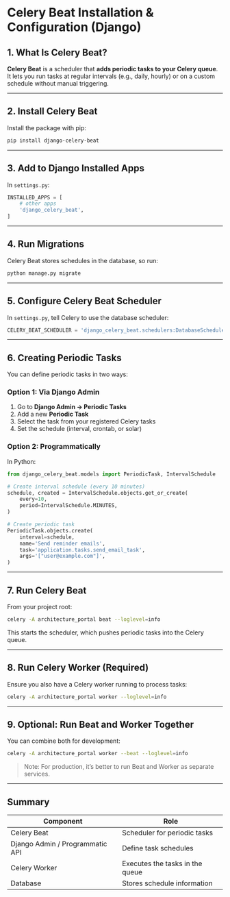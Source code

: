 # Celery Beat Installation & Configuration (Django)

## 1. What Is Celery Beat?

**Celery Beat** is a scheduler that **adds periodic tasks to your Celery queue**.
It lets you run tasks at regular intervals (e.g., daily, hourly) or on a custom schedule without manual triggering.

---

## 2. Install Celery Beat

Install the package with pip:

```bash
pip install django-celery-beat
```

---

## 3. Add to Django Installed Apps

In `settings.py`:

```python
INSTALLED_APPS = [
    # other apps
    'django_celery_beat',
]
```

---

## 4. Run Migrations

Celery Beat stores schedules in the database, so run:

```bash
python manage.py migrate
```

---

## 5. Configure Celery Beat Scheduler

In `settings.py`, tell Celery to use the database scheduler:

```python
CELERY_BEAT_SCHEDULER = 'django_celery_beat.schedulers:DatabaseScheduler'
```

---

## 6. Creating Periodic Tasks

You can define periodic tasks in two ways:

### Option 1: Via Django Admin

1. Go to **Django Admin → Periodic Tasks**
2. Add a new **Periodic Task**
3. Select the task from your registered Celery tasks
4. Set the schedule (interval, crontab, or solar)

### Option 2: Programmatically

In Python:

```python
from django_celery_beat.models import PeriodicTask, IntervalSchedule

# Create interval schedule (every 10 minutes)
schedule, created = IntervalSchedule.objects.get_or_create(
    every=10,
    period=IntervalSchedule.MINUTES,
)

# Create periodic task
PeriodicTask.objects.create(
    interval=schedule,
    name='Send reminder emails',
    task='application.tasks.send_email_task',
    args='["user@example.com"]',
)
```

---

## 7. Run Celery Beat

From your project root:

```bash
celery -A architecture_portal beat --loglevel=info
```

This starts the scheduler, which pushes periodic tasks into the Celery queue.

---

## 8. Run Celery Worker (Required)

Ensure you also have a Celery worker running to process tasks:

```bash
celery -A architecture_portal worker --loglevel=info
```

---

## 9. Optional: Run Beat and Worker Together

You can combine both for development:

```bash
celery -A architecture_portal worker --beat --loglevel=info
```

> Note: For production, it’s better to run Beat and Worker as separate services.

---

## Summary

| Component                       | Role                            |
| ------------------------------- | ------------------------------- |
| Celery Beat                     | Scheduler for periodic tasks    |
| Django Admin / Programmatic API | Define task schedules           |
| Celery Worker                   | Executes the tasks in the queue |
| Database                        | Stores schedule information     |
